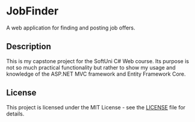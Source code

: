 # JobFinder
A web application for finding and posting job offers.

## Description
This is my capstone project for the SoftUni C# Web course. Its purpose is not so much practical functionality but rather to show my usage and knowledge of the ASP.NET MVC framework and Entity Framework Core.

## License
This project is licensed under the MIT License - see the [LICENSE](LICENSE.txt) file for details.
